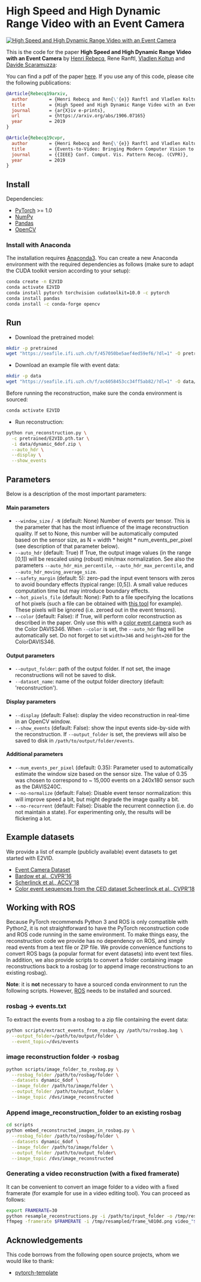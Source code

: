 # High Speed and High Dynamic Range Video with an Event Camera

[![High Speed and High Dynamic Range Video with an Event Camera](http://rpg.ifi.uzh.ch/E2VID/video_thumbnail.png)](https://youtu.be/eomALySSGVU)

This is the code for the paper **High Speed and High Dynamic Range Video with an Event Camera** by [Henri Rebecq](http://henri.rebecq.fr), Rene Ranftl, [Vladlen Koltun](http://vladlen.info/) and [Davide Scaramuzza](http://rpg.ifi.uzh.ch/people_scaramuzza.html):

You can find a pdf of the paper [here](http://rpg.ifi.uzh.ch/docs/arXiv19_Rebecq.pdf).
If you use any of this code, please cite the following publications:

```bibtex
@Article{Rebecq19arxiv,
  author        = {Henri Rebecq and Ren{\'{e}} Ranftl and Vladlen Koltun and Davide Scaramuzza},
  title         = {High Speed and High Dynamic Range Video with an Event Camera},
  journal       = {ar{X}iv e-prints},
  url           = {https://arxiv.org/abs/1906.07165}
  year          = 2019
}
```


```bibtex
@Article{Rebecq19cvpr,
  author        = {Henri Rebecq and Ren{\'{e}} Ranftl and Vladlen Koltun and Davide Scaramuzza},
  title         = {Events-to-Video: Bringing Modern Computer Vision to Event Cameras},
  journal       = {{IEEE} Conf. Comput. Vis. Pattern Recog. (CVPR)},
  year          = 2019
}
```

## Install

Dependencies:

- [PyTorch](https://pytorch.org/get-started/locally/) >= 1.0
- [NumPy](https://www.numpy.org/)
- [Pandas](https://pandas.pydata.org/)
- [OpenCV](https://opencv.org/)

### Install with Anaconda

The installation requires [Anaconda3](https://www.anaconda.com/distribution/).
You can create a new Anaconda environment with the required dependencies as follows (make sure to adapt the CUDA toolkit version according to your setup):

```bash
conda create -n E2VID
conda activate E2VID
conda install pytorch torchvision cudatoolkit=10.0 -c pytorch
conda install pandas
conda install -c conda-forge opencv
```

## Run

- Download the pretrained model:

```bash
mkdir -p pretrained
wget "https://seafile.ifi.uzh.ch/f/457050be5aef4ed59ef6/?dl=1" -O pretrained/E2VID.pth.tar
```

- Download an example file with event data:

```bash
mkdir -p data
wget "https://seafile.ifi.uzh.ch/f/ac6058453cc34ff5ab82/?dl=1" -O data/dynamic_6dof.zip
```

Before running the reconstruction, make sure the conda environment is sourced:

```bash
conda activate E2VID
```

- Run reconstruction:

```bash
python run_reconstruction.py \
  -c pretrained/E2VID.pth.tar \
  -i data/dynamic_6dof.zip \
  --auto_hdr \
  --display \
  --show_events
```

## Parameters

Below is a description of the most important parameters:

#### Main parameters

- ``--window_size`` / ``-N`` (default: None) Number of events per tensor. This is the parameter that has the most influence of the image reconstruction quality. If set to None, this number will be automatically computed based on the sensor size, as N = width * height * num_events_per_pixel (see description of that parameter below).
- ``--auto_hdr`` (default: True) If True, the output image values (in the range [0,1]) will be rescaled using (robust) min/max normalization. See also the parameters ``--auto_hdr_min_percentile``, ``--auto_hdr_max_percentile``, and ``--auto_hdr_moving_average_size``.
- ``--safety_margin`` (default: 5): zero-pad the input event tensors with zeros to avoid boundary effects (typical range: [0,5]). A small value reduces computation time but may introduce boundary effects.
- ``--hot_pixels_file`` (default: None): Path to a file specifying the locations of hot pixels (such a file can be obtained with [this tool](https://github.com/cedric-scheerlinck/dvs_tools/tree/master/dvs_hot_pixel_filter) for example). These pixels will be ignored (i.e. zeroed out in the event tensors).
- ``--color`` (default: False): if True, will perform color reconstruction as described in the paper. Only use this with a [color event camera](http://rpg.ifi.uzh.ch/CED.html) such as the Color DAVIS346. When ``--color`` is set, the ``--auto_hdr`` flag will be automatically set. Do not forget to set ``width=346`` and ``height=260`` for the ColorDAVIS346.

#### Output parameters

- ``--output_folder``: path of the output folder. If not set, the image reconstructions will not be saved to disk.
- ``--dataset_name``: name of the output folder directory (default: 'reconstruction').

#### Display parameters

- ``--display`` (default: False): display the video reconstruction in real-time in an OpenCV window.
- ``--show_events`` (default: False): show the input events side-by-side with the reconstruction. If ``--output_folder`` is set, the previews will also be saved to disk in ``/path/to/output/folder/events``.

#### Additional parameters

- ``--num_events_per_pixel`` (default: 0.35): Parameter used to automatically estimate the window size based on the sensor size. The value of 0.35 was chosen to correspond to ~ 15,000 events on a 240x180 sensor such as the DAVIS240C.
- ``--no-normalize`` (default: False): Disable event tensor normalization: this will improve speed a bit, but might degrade the image quality a bit.
- ``--no-recurrent`` (default: False): Disable the recurrent connection (i.e. do not maintain a state). For experimenting only, the results will be flickering a lot.

## Example datasets

We provide a list of example (publicly available) event datasets to get started with E2VID.

- [Event Camera Dataset](https://seafile.ifi.uzh.ch/d/31a928bb230e4f8dbef4/)
- [Bardow et al., CVPR'16](https://seafile.ifi.uzh.ch/d/ac21d1dd21db443eb165/)
- [Scherlinck et al., ACCV'18](https://seafile.ifi.uzh.ch/d/b59ad45811674ac5a49f/)
- [Color event sequences from the CED dataset Scheerlinck et al., CVPR'18](https://seafile.ifi.uzh.ch/d/fe294093da7f46d2867c/)

## Working with ROS

Because PyTorch recommends Python 3 and ROS is only compatible with Python2, it is not straightforward to have the PyTorch reconstruction code and ROS code running in the same environment.
To make things easy, the reconstruction code we provide has no dependency on ROS, and simply read events from a text file or ZIP file.
We provide convenience functions to convert ROS bags (a popular format for event datasets) into event text files.
In addition, we also provide scripts to convert a folder containing image reconstructions back to a rosbag (or to append image reconstructions to an existing rosbag).

**Note**: it is **not** necessary to have a sourced conda environment to run the following scripts. However, [ROS](https://www.ros.org/) needs to be installed and sourced.

### rosbag -> events.txt

To extract the events from a rosbag to a zip file containing the event data:

```bash
python scripts/extract_events_from_rosbag.py /path/to/rosbag.bag \
  --output_folder=/path/to/output/folder \
  --event_topic=/dvs/events
```

### image reconstruction folder -> rosbag

```bash
python scripts/image_folder_to_rosbag.py \
  --rosbag_folder /path/to/rosbag/folder \
  --datasets dynamic_6dof \
  --image_folder /path/to/image/folder \
  --output_folder /path/to/output_folder \
  --image_topic /dvs/image_reconstructed
```

### Append image_reconstruction_folder to an existing rosbag

```bash
cd scripts
python embed_reconstructed_images_in_rosbag.py \
  --rosbag_folder /path/to/rosbag/folder \
  --datasets dynamic_6dof \
  --image_folder /path/to/image/folder \
  --output_folder /path/to/output_folder\
  --image_topic /dvs/image_reconstructed
```

### Generating a video reconstruction (with a fixed framerate)

It can be convenient to convert an image folder to a video with a fixed framerate (for example for use in a video editing tool).
You can proceed as follows:

```bash
export FRAMERATE=30
python resample_reconstructions.py -i /path/to/input_folder -o /tmp/resampled -r $FRAMERATE
ffmpeg -framerate $FRAMERATE -i /tmp/resampled/frame_%010d.png video_"$FRAMERATE"Hz.mp4
```

## Acknowledgements

This code borrows from the following open source projects, whom we would like to thank:

- [pytorch-template](https://github.com/victoresque/pytorch-template)
